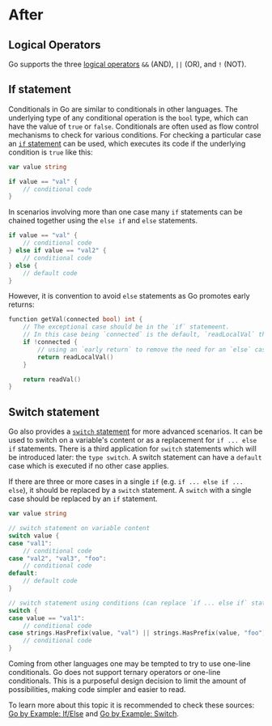 # After

## Logical Operators

Go supports the three [logical operators][logical_operators] `&&` (AND), `||` (OR), and `!` (NOT).

## If statement

Conditionals in Go are similar to conditionals in other languages. The underlying type of any conditional operation is the `bool` type, which can have the value of `true` or `false`. Conditionals are often used as flow control mechanisms to check for various conditions. For checking a particular case an [`if` statement][if_statement] can be used, which executes its code if the underlying condition is `true` like this:

```go
var value string

if value == "val" {
    // conditional code
}
```

In scenarios involving more than one case many `if` statements can be chained together using the `else if` and `else` statements.

```go
if value == "val" {
    // conditional code
} else if value == "val2" {
    // conditional code
} else {
    // default code
}
```

However, it is convention to avoid `else` statements as Go promotes early returns:

```go
function getVal(connected bool) int {
    // The exceptional case should be in the `if` statemeent.
    // In this case being `connected` is the default, `readLocalVal` the fallback.
    if !connected {
        // using an `early return` to remove the need for an `else` case
        return readLocalVal()
    }

    return readVal()
}
```

## Switch statement

Go also provides a [`switch` statement][switch_statement] for more advanced scenarios. It can be used to switch on a variable's content or as a replacement for `if ... else if` statements. There is a third application for `switch` statements which will be introduced later: the `type switch`. A switch statement can have a `default` case which is executed if no other case applies.

If there are three or more cases in a single `if` (e.g. `if ... else if ... else`), it should be replaced by a `switch` statement. A `switch` with a single case should be replaced by an `if` statement.

```go
var value string

// switch statement on variable content
switch value {
case "val1":
    // conditional code
case "val2", "val3", "foo":
    // conditional code
default:
    // default code
}

// switch statement using conditions (can replace `if ... else if` statements)
switch {
case value == "val1":
    // conditional code
case strings.HasPrefix(value, "val") || strings.HasPrefix(value, "foo"):
    // conditional code
}
```

Coming from other languages one may be tempted to try to use one-line conditionals. Go does not support ternary operators or one-line conditionals. This is a purposeful design decision to limit the amount of possibilities, making code simpler and easier to read.

To learn more about this topic it is recommended to check these sources:
[Go by Example: If/Else][go_by_example_if] and [Go by Example: Switch][go_by_example_switch].

[logical_operators]: https://golang.org/ref/spec#Logical_operators
[if_statement]: https://golang.org/ref/spec#If_statements
[switch_statement]: https://golang.org/ref/spec#Switch_statements
[go_by_example_if]: https://gobyexample.com/if-else
[go_by_example_switch]: https://gobyexample.com/switch
